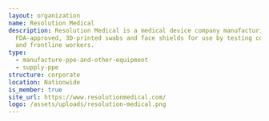 ```yaml
---
layout: organization
name: Resolution Medical
description: Resolution Medical is a medical device company manufacturing
  FDA-approved, 3D-printed swabs and face shields for use by testing companies
  and frontline workers.
type:
  - manufacture-ppe-and-other-equipment
  - supply-ppe
structure: corporate
location: Nationwide
is_member: true
site_url: https://www.resolutionmedical.com/
logo: /assets/uploads/resolution-medical.png
---
```

